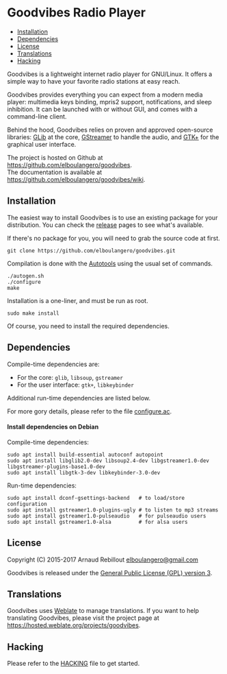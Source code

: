 Goodvibes Radio Player
======================

* [Installation](#installation)
* [Dependencies](#dependencies)
* [License](#license)
* [Translations](#translations)
* [Hacking](#hacking)



Goodvibes is a lightweight internet radio player for GNU/Linux. It offers a simple way to have your favorite radio stations at easy reach.

Goodvibes provides everything you can expect from a modern media player: multimedia keys binding, mpris2 support, notifications, and sleep inhibition. It can be launched with or without GUI, and comes with a command-line client.

Behind the hood, Goodvibes relies on proven and approved open-source libraries: [GLib][] at the core, [GStreamer][] to handle the audio, and [GTK+][] for the graphical user interface.

The project is hosted on Github at <https://github.com/elboulangero/goodvibes>.<br>
The documentation is available at <https://github.com/elboulangero/goodvibes/wiki>.

[glib]:      https://wiki.gnome.org/Projects/GLib
[gstreamer]: https://gstreamer.freedesktop.org/
[gtk+]:      https://www.gtk.org/



Installation
------------

The easiest way to install Goodvibes is to use an existing package for your distribution. You can check the [release][] pages to see what's available.

If there's no package for you, you will need to grab the source code at first.

	git clone https://github.com/elboulangero/goodvibes.git

Compilation is done with the [Autotools][] using the usual set of commands.

	./autogen.sh
	./configure
	make

Installation is a one-liner, and must be run as root.

	sudo make install

Of course, you need to install the required dependencies.

[release]:   https://github.com/elboulangero/goodvibes/releases
[autotools]: https://www.gnu.org/software/automake/manual/html_node/Autotools-Introduction.html



Dependencies
------------

Compile-time dependencies are:

- For the core: `glib`, `libsoup`, `gstreamer`
- For the user interface: `gtk+`, `libkeybinder`

Additional run-time dependencies are listed below.

For more gory details, please refer to the file [configure.ac](configure.ac).

#### Install dependencies on Debian

Compile-time dependencies:

	sudo apt install build-essential autoconf autopoint
	sudo apt install libglib2.0-dev libsoup2.4-dev libgstreamer1.0-dev libgstreamer-plugins-base1.0-dev
	sudo apt install libgtk-3-dev libkeybinder-3.0-dev

Run-time dependencies:

	sudo apt install dconf-gsettings-backend   # to load/store configuration
	sudo apt install gstreamer1.0-plugins-ugly # to listen to mp3 streams
	sudo apt install gstreamer1.0-pulseaudio   # for pulseaudio users
	sudo apt install gstreamer1.0-alsa         # for alsa users

License
-------

Copyright (C) 2015-2017 Arnaud Rebillout <elboulangero@gmail.com>

Goodvibes is released under the [General Public License (GPL) version 3](COPYING).



Translations
------------

Goodvibes uses [Weblate][] to manage translations. If you want to help translating Goodvibes, please visit the project page at <https://hosted.weblate.org/projects/goodvibes>.

[weblate]: https://weblate.org

Hacking
-------

Please refer to the [HACKING](HACKING.md) file to get started.
